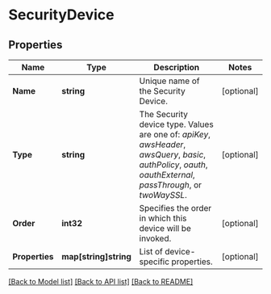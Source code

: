 # SecurityDevice

## Properties

Name | Type | Description | Notes
------------ | ------------- | ------------- | -------------
**Name** | **string** | Unique name of the Security Device. | [optional] 
**Type** | **string** | The Security device type.  Values are one of: *apiKey*, *awsHeader*, *awsQuery*, *basic*, *authPolicy*, *oauth*, *oauthExternal*, *passThrough*, or *twoWaySSL*. | [optional] 
**Order** | **int32** | Specifies the order in which this device will be invoked. | [optional] 
**Properties** | **map[string]string** | List of device-specific properties. | [optional] 

[[Back to Model list]](../README.md#documentation-for-models) [[Back to API list]](../README.md#documentation-for-api-endpoints) [[Back to README]](../README.md)


